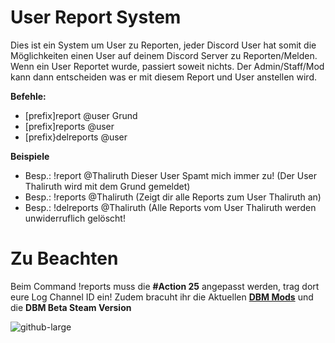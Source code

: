 # User Report System

Dies ist ein System um User zu Reporten, jeder Discord User hat somit die Möglichkeiten einen User auf deinem Discord Server zu Reporten/Melden. Wenn ein User Reportet wurde, passiert soweit nichts. Der Admin/Staff/Mod kann dann entscheiden was er mit diesem Report und User anstellen wird.

**Befehle:**
- [prefix]report @user Grund
- [prefix]reports @user
- [prefix}delreports @user

**Beispiele**
- Besp.: !report @Thaliruth Dieser User Spamt mich immer zu! (Der User Thaliruth wird mit dem Grund gemeldet)
- Besp.: !reports @Thaliruth (Zeigt dir alle Reports zum User Thaliruth an)
- Besp.: !delreports @Thaliruth (Alle Reports vom User Thaliruth werden unwiderruflich gelöscht!

# Zu Beachten
Beim Command !reports muss die **#Action 25** angepasst werden, trag dort eure Log Channel ID ein!
Zudem bracuht ihr die Aktuellen **[DBM Mods](https://github.com/Discord-Bot-Maker-Mods/DBM-Mods)** und die **DBM Beta Steam Version**

![github-large](https://i.imgur.com/yZ6uewE.gif)

